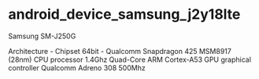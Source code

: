 # android_device_samsung_j2y18lte
Samsung SM-J250G

Architecture - Chipset	64bit - Qualcomm Snapdragon 425 MSM8917 (28nm)
CPU processor	1.4Ghz Quad-Core ARM Cortex-A53
GPU graphical controller	Qualcomm Adreno 308 500Mhz
